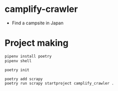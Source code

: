 # camplify-crawler

- Find a campsite in Japan

# Project making

```bash
pipenv install poetry
pipenv shell

poetry init

poetry add scrapy
poetry run scrapy startproject camplify_crawler .
```